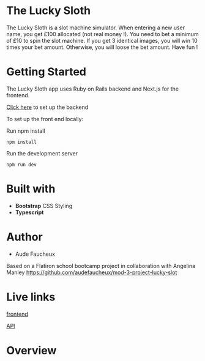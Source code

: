 # The Lucky Sloth

The Lucky Sloth is a slot machine simulator. When entering a new user name, you get £100 allocated (not real money !). You need to bet a minimum of £10 to spin the slot machine. If you get 3 identical images, you will win 10 times your bet amount. Otherwise, you will loose the bet amount.
Have fun !

# Getting Started

The Lucky Sloth app uses Ruby on Rails backend and Next.js for the frontend.

[Click here](https://github.com/audefaucheux/lucky-sloth-2-backend) to set up the backend

To set up the front end locally:

Run npm install

```
npm install
```

Run the development server

```
npm run dev

```

# Built with

- **Bootstrap** CSS Styling
- **Typescript**

# Author

- Aude Faucheux

Based on a Flatiron school bootcamp project in collaboration with Angelina Manley https://github.com/audefaucheux/mod-3-project-lucky-slot

# Live links

[frontend](https://lucky-sloth-2-frontend.now.sh/)

[API](https://lucky-sloth-2-backend.herokuapp.com/users)

# Overview
